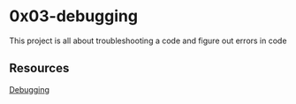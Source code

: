 # 0x03-debugging
This project is all about troubleshooting a code and figure out errors in code
## Resources
[Debugging](https://www.thoughtfulcode.com/rubber-duck-debugging-psychology/)
